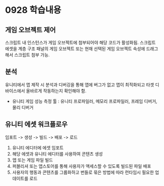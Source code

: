 # 0928 학습내용

## 게임 오브젝트 제어
스크립트 내 인스턴스가 게임 오브젝트에 첨부되어야 해당 코드가 활성화됨.
스크립트 에셋을 계층 구조 패널의 게임 오브젝트 또는 현재 선택된 게임 오브젝트 속성에 드래그해서 스크립트 첨부 가능.

## 분석
유니티에서 앱 제작 시 분석과 디버깅을 통해 앱에 버그가 없고 앱이 최적화되고 타겟 디바이스에서 올바르게 작동하는지 확인해야 함.
- 유니티 게임 성능 측정 툴 : 유니티 프로파일러, 메모리 프로파일러, 프레임 디버거, 물리 디버거

## 유니티 에셋 워크플로우
임포트 -> 생성 -> 빌드 -> 배포 -> 로드

1. 유니티 에디터에 에셋 임포트
2. 해당 에셋과 유니티 에디터를 사용하여 콘텐츠 생성
3. 앱 또는 게임 파일 빌드
4. 퍼블리셔 또는 앱스토어를 통해 사용자가 액세스할 수 있도록 빌드된 파일 배포
5. 사용자의 행동과 콘텐츠를 그룹화하고 번들로 묶은 방법에 따라 런타임시 필요한 업데이트를 로드

